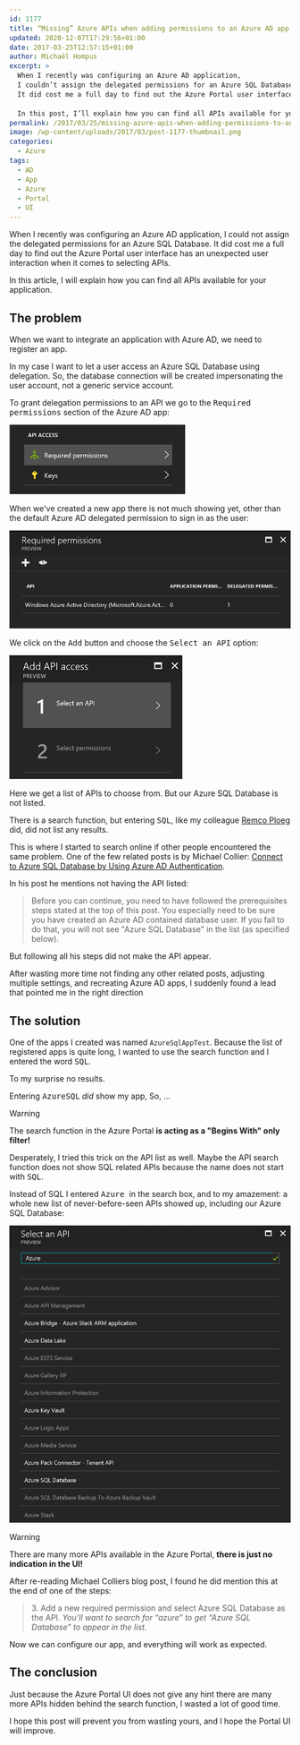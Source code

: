 ```yaml
---
id: 1177
title: “Missing” Azure APIs when adding permissions to an Azure AD app
updated: 2020-12-07T17:29:56+01:00
date: 2017-03-25T12:57:15+01:00
author: Michaël Hompus
excerpt: >
  When I recently was configuring an Azure AD application,
  I couldn’t assign the delegated permissions for an Azure SQL Database.
  It did cost me a full day to find out the Azure Portal user interface has an unexpected user interaction when it comes to selecting APIs.

  In this post, I’ll explain how you can find all APIs available for your application.
permalink: /2017/03/25/missing-azure-apis-when-adding-permissions-to-an-azure-ad-app/
image: /wp-content/uploads/2017/03/post-1177-thumbnail.png
categories:
  - Azure
tags:
  - AD
  - App
  - Azure
  - Portal
  - UI
---
```


When I recently was configuring an Azure AD application,
I could not assign the delegated permissions for an Azure SQL Database.
It did cost me a full day to find out the Azure Portal user interface has an unexpected user interaction when it comes to selecting APIs.

In this article, I will explain how you can find all APIs available for your application.

<!--more-->

## The problem

When we want to integrate an application with Azure AD, we need to register an app.

In my case I want to let a user access an Azure SQL Database using delegation.
So, the database connection will be created impersonating the user account, not a generic service account.

To grant delegation permissions to an API we go to the <kbd>Required permissions</kbd> section of the Azure AD app:

![Required permissions menu item](/wp-content/uploads/2017/03/required-permissions-link.png "Required permissions menu item")

When we've created a new app there is not much showing yet, other than the default Azure AD delegated permission to sign in as the user:

![Required permissions pane with default entry](/wp-content/uploads/2017/03/required-permissions-pane.png "Required permissions pane with default entry")

We click on the <kbd>Add</kbd> button and choose the <kbd>Select an API</kbd> option:

![Select an API menu item](/wp-content/uploads/2017/03/select-an-api.png "Select an API menu item")

Here we get a list of APIs to choose from. But our Azure SQL Database is not listed.

There is a search function, but entering <kbd>SQL</kbd>, like my colleague [Remco Ploeg](https://www.linkedin.com/in/remcoploeg/) did, did not list any results.

This is where I started to search online if other people encountered the same problem.
One of the few related posts is by Michael Collier:
[Connect to Azure SQL Database by Using Azure AD Authentication](https://michaelcollier.wordpress.com/2016/11/03/connect-to-azure-sql-database-by-using-azure-ad-authentication/).

In his post he mentions not having the API listed:

> Before you can continue, you need to have followed the prerequisites steps stated at the top of this post.
> You especially need to be sure you have created an Azure AD contained database user.
> If you fail to do that, you will not see "Azure SQL Database" in the list (as specified below).

But following all his steps did not make the API appear.

After wasting more time not finding any other related posts,
adjusting multiple settings, and recreating Azure AD apps,
I suddenly found a lead that pointed me in the right direction

## The solution

One of the apps I created was named `AzureSqlAppTest`.
Because the list of registered apps is quite long,
I wanted to use the search function and I entered the word <kbd>SQL</kbd>.

To my surprise no results.

Entering <kbd>AzureSQL</kbd> _did_ show my app, So, …

> [!WARNING]
> The search function in the Azure Portal **is acting as a "Begins With" only filter!**

Desperately, I tried this trick on the API list as well.
Maybe the API search function does not show SQL related APIs because the name does not start with <kbd>SQL</kbd>.

Instead of SQL I entered <kbd>Azure </kbd> in the search box, and to my amazement:
a whole new list of never-before-seen APIs showed up, including our Azure SQL Database:

![Select an API pane listing many APIs that where hidden](/wp-content/uploads/2017/03/select-an-api-search-results.png)

> [!WARNING]
> There are many more APIs available in the Azure Portal, **there is just no indication in the UI!**

After re-reading Michael Colliers blog post,
I found he did mention this at the end of one of the steps:

> 3\. Add a new required permission and select Azure SQL Database as the API.
> _You’ll want to search for “azure” to get “Azure SQL Database” to appear in the list._

Now we can configure our app, and everything will work as expected.

## The conclusion

Just because the Azure Portal UI does not give any hint there are many more APIs hidden behind the search function,
I wasted a lot of good time.

I hope this post will prevent you from wasting yours, and I hope the Portal UI will improve.
